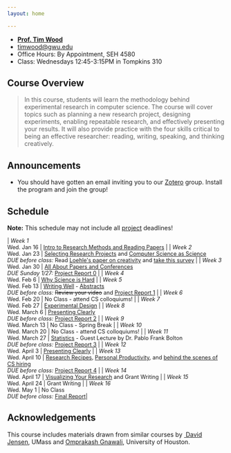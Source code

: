```yaml
---
layout: home

---
```

<div class="wrapper" markdown="0"><div class="footer-col-wrapper">
  <div class="footer-col two-col-1">
    <ul class="contact-list">
        <li><a href="http://faculty.cs.gwu.edu/timwood/"><b>Prof. Tim Wood</b></a></li>
        <li><a href="mailto:timwood@gwu.edu">timwood@gwu.edu</a></li>
        <li>Office Hours: By Appointment, SEH 4580</li>
        <li>Class: Wednesdays 12:45-3:15PM in Tompkins 310</li>
    </ul>
  </div>
</div></div>

## Course Overview

<blockquote>
In this course, students will learn the methodology behind experimental research in computer science. The course will cover topics such as planning a new research project, designing experiments, enabling repeatable research, and effectively presenting your results. It will also provide practice with the four skills critical to being an effective researcher: reading, writing, speaking, and thinking creatively.
</blockquote>

## Announcements ##
- You should have gotten an email inviting you to our [Zotero](https://www.zotero.org) group. Install the program and join the group!

## Schedule  ##
**Note:** This schedule may not include all [project](/project/) deadlines!

<div style="font-size:90%">

| *Week 1* <br> Wed. Jan 16 | [Intro to Research Methods and Reading Papers](/slides/1-overview.pdf)   |
| *Week 2* <br> Wed. Jan 23 | [Selecting Research Projects](/slides/2-problems.pdf) and [Computer Science as Science](/slides/3-science.pdf) <br> *DUE before class:* Read [Loehle's paper on creativity](/papers/creativity-loehle.pdf) and [take this survey](https://goo.gl/forms/gBMKOhvmgnv2ej9U2)  |
| *Week 3* <br> Wed. Jan 30 | [All About Papers and Conferences](/slides/4-papers-conferences.pdf) <br> *DUE Sunday 1/27:* [Project Report 0](/project/) |
| *Week 4* <br> Wed. Feb 6 | [Why Science is Hard](/slides/5-science-is-hard.pdf)  |
| *Week 5* <br> Wed. Feb 13 | [Writing Well](/slides/6-stories.pdf) - [Abstracts](/slides/abstracts.pdf) <br> *DUE before class:* <del>Review your video</del> and [Project Report 1](/project/) |
| *Week 6* <br> Wed. Feb 20 | No Class - attend CS colloquiums! |
| *Week 7* <br> Wed. Feb 27 | [Experimental Design](/slides/7-exp-design.pdf)  |
| *Week 8* <br> Wed. March 6 |  [Presenting Clearly](/slides/8-presenting.pdf) <br> *DUE before class:* [Project Report 2](/project/)  |
| *Week 9* <br> Wed. March 13 | No Class - Spring Break |
| *Week 10* <br> Wed. March 20 | No Class - attend CS colloquiums! |
| *Week 11* <br> Wed. March 27 | [Statistics](/slides/WhyStatistics.pdf) - Guest Lecture by Dr. Pablo Frank Bolton <br> *DUE before class:* [Project Report 3](/project/) |
| *Week 12* <br> Wed. April 3 |  [Presenting Clearly](/slides/8-presenting.pdf)  |
| *Week 13* <br> Wed. April 10 | [Research Recipes](/slides/9-recipes.pdf), [Personal Productivity](/slides/9-time.pdf), and [behind the scenes of CS hiring](/slides/9-hiring.pdf) <br> *DUE before class:* [Project Report 4](/project/) |
| *Week 14* <br> Wed. April 17 | [Visualizing Your Research](/slides/10-visuals.pdf) and Grant Writing |
| *Week 15* <br> Wed. April 24 | Grant Writing |
| *Week 16* <br> Wed. May 1 | No Class <br> *DUE before class:* [Final Report](/project/)|

</div>

## Acknowledgements
This course includes materials drawn from similar courses by [ David Jensen](https://people.cs.umass.edu/~jensen/courses/index.html), UMass and [Omprakash Gnawali](http://www2.cs.uh.edu/~gnawali/courses/cosc6321-s19/), University of Houston.
